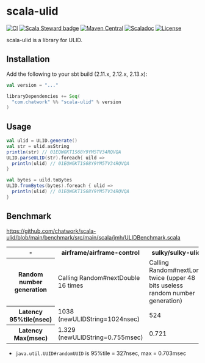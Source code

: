 # scala-ulid

[![CI](https://github.com/chatwork/scala-ulid/workflows/CI/badge.svg)](https://github.com/chatwork/scala-ulid/actions?query=workflow%3ACI)
[![Scala Steward badge](https://img.shields.io/badge/Scala_Steward-helping-blue.svg?style=flat&logo=data:image/png;base64,iVBORw0KGgoAAAANSUhEUgAAAA4AAAAQCAMAAAARSr4IAAAAVFBMVEUAAACHjojlOy5NWlrKzcYRKjGFjIbp293YycuLa3pYY2LSqql4f3pCUFTgSjNodYRmcXUsPD/NTTbjRS+2jomhgnzNc223cGvZS0HaSD0XLjbaSjElhIr+AAAAAXRSTlMAQObYZgAAAHlJREFUCNdNyosOwyAIhWHAQS1Vt7a77/3fcxxdmv0xwmckutAR1nkm4ggbyEcg/wWmlGLDAA3oL50xi6fk5ffZ3E2E3QfZDCcCN2YtbEWZt+Drc6u6rlqv7Uk0LdKqqr5rk2UCRXOk0vmQKGfc94nOJyQjouF9H/wCc9gECEYfONoAAAAASUVORK5CYII=)](https://scala-steward.org)
[![Maven Central](https://maven-badges.herokuapp.com/maven-central/com.chatwork/scala-ulid_2.13/badge.svg)](https://maven-badges.herokuapp.com/maven-central/com.chatwork/scala-ulid_2.13)
[![Scaladoc](http://javadoc-badge.appspot.com/com.chatwork/scala-ulid_2.13.svg?label=scaladoc)](http://javadoc-badge.appspot.com/com.chatwork/scala-ulid_2.13/com/chatwork/scala/ulid/index.html?javadocio=true)
[![License](https://img.shields.io/badge/License-MIT-blue.svg)](https://opensource.org/licenses/MIT)

scala-ulid is a library for ULID.

## Installation

Add the following to your sbt build (2.11.x, 2.12.x, 2.13.x):

```scala
val version = "..."

libraryDependencies += Seq(
  "com.chatwork" %% "scala-ulid" % version
)
```

## Usage

```scala
val ulid = ULID.generate()
val str = ulid.asString
println(str) // 01EQWGKT1S68Y9YM5TV34RQVQA
ULID.parseULID(str).foreach{ uild =>
  println(ulid) // 01EQWGKT1S68Y9YM5TV34RQVQA
}

val bytes = uild.toBytes
ULID.fromBytes(bytes).foreach { ulid =>
  println(ulid) // 01EQWGKT1S68Y9YM5TV34RQVQA
}
```

## Benchmark

https://github.com/chatwork/scala-ulid/blob/main/benchmark/src/main/scala/jmh/ULIDBenchmark.scala

<table>
<tr>
  <th width="10%">-</th><th width="30%">airframe/airframe-control</th><th width="30%">sulky/sulky-ulid</th><th width="30%">chatwork/scala-ulid</th>
</tr>
<tr>
  <th>Random number generation</th><td>Calling Random#nextDouble 16 times</td><td>Calling Random#nextLong twice (upper 48 bits useless random number generation)</td><td>Calling Random#nextBytes(10) only once</td>
</tr>
<tr>
  <th>Latency 95%tile(nsec)</th><td>1038<br/>(newULIDString=1024nsec)</td><td>524</td><td>460</td>
</tr>
<tr>
   <th>Latency Max(msec)</th><td>1.329<br/>(newULIDString=0.755msec)</td><td>0.721</td><td>0.790</td>
</tr>
</table>

- `java.util.UUID#randomUUID` is 95%tile = 327nsec, max = 0.703msec

